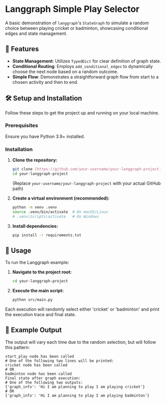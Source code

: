 # Langgraph Simple Play Selector 

A basic demonstration of `langgraph`'s `StateGraph` to simulate a random choice between playing cricket or badminton, showcasing conditional edges and state management.
  
## 🚀 Features

* **State Management**: Utilizes `TypedDict` for clear definition of graph state.
* **Conditional Routing**: Employs `add_conditional_edges` to dynamically choose the next node based on a random outcome.
* **Simple Flow**: Demonstrates a straightforward graph flow from start to a chosen activity and then to end.

## 🛠️ Setup and Installation

Follow these steps to get the project up and running on your local machine.

### Prerequisites

Ensure you have Python 3.9+ installed.

### Installation

1.  **Clone the repository:**
    ```bash
    git clone [https://github.com/your-username/your-langgraph-project.git](https://github.com/your-username/your-langgraph-project.git)
    cd your-langgraph-project
    ```
    (Replace `your-username/your-langgraph-project` with your actual GitHub path)

2.  **Create a virtual environment (recommended):**
    ```bash
    python -m venv .venv
    source .venv/bin/activate  # On macOS/Linux
    # .venv\Scripts\activate   # On Windows
    ```

3.  **Install dependencies:**
    ```bash
    pip install -r requirements.txt
    ```

## 🏃 Usage

To run the Langgraph example:

1.  **Navigate to the project root:**
    ```bash
    cd your-langgraph-project
    ```

2.  **Execute the main script:**
    ```bash
    python src/main.py
    ```

Each execution will randomly select either 'cricket' or 'badminton' and print the execution trace and final state.

## 🌟 Example Output

The output will vary each time due to the random selection, but will follow this pattern:

```text
start_play node has been called
# One of the following two lines will be printed:
cricket node has been called
# OR
badminton node has been called
Final state after graph execution:
# One of the following two outputs:
{'graph_info': 'Hi I am planning to play I am playing cricket'}
# OR
{'graph_info': 'Hi I am planning to play I am playing badminton'}
